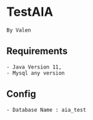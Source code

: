 # TestAIA
```text
By Valen
```
## Requirements
```text
- Java Version 11,
- Mysql any version
```

## Config
```text
- Database Name : aia_test
```
